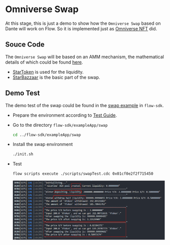# Omniverse Swap

At this stage, this is just a demo to show how the `Omniverse Swap` based on Dante will work on Flow. So it is implemented just as [Omniverse NFT](../omniverseNFT/) did. 

## Souce Code

The `Omniverse Swap` will be based on an AMM mechanism, the mathematical details of which could be found [here](https://github.com/Omniverse-Web3-Labs/o-amm).  

- [StarToken](./contracts/StarToken.cdc) is used for the liquidity.
- [StarBazzaar](./contracts/StarBazaar.cdc) is the basic part of the swap.

## Demo Test

The demo test of the swap could be found in the [swap example](https://github.com/dantenetwork/flow-sdk/tree/SQoS/exampleApp/swap) in `flow-sdk`.  

- Prepare the environment according to [Test Guide](../test/SQoS-Test/README.md).  
- Go to the directory `flow-sdk/exampleApp/swap`

    ```sh
    cd ../flow-sdk/exampleApp/swap
    ```

- Install the swap environment

    ```sh
    ./init.sh
    ```

- Test 

    ```sh
    flow scripts execute ./scripts/swapTest.cdc 0x01cf0e2f2f715450
    ```

    ![img](./img/swap.png)  
